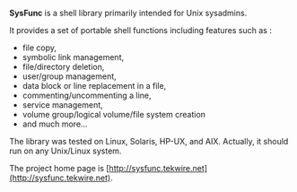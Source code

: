 **SysFunc** is a shell library primarily intended for Unix sysadmins.

It provides a set of portable shell functions including features such as :

- file copy,
- symbolic link management,
- file/directory deletion,
- user/group management,
- data block or line replacement in a file,
- commenting/uncommenting a line,
- service management,
- volume group/logical volume/file system creation
- and much more...

The library was tested on Linux, Solaris, HP-UX, and AIX. Actually, it
should run on any Unix/Linux system.

The project home page is [http://sysfunc.tekwire.net](http://sysfunc.tekwire.net).